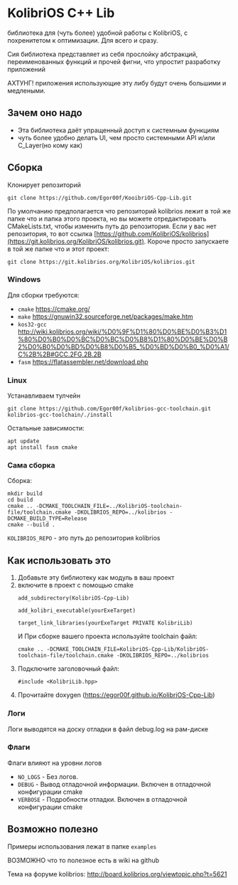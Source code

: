 # KolibriOS C++ Lib



библиотека для (чуть более) удобной работы с KolibriOS, с похренитетом к оптимизации. Для всего и сразу.

Сия библиотека представляет из себя прослойку абстракций, переименованных функций и прочей фигни, что упростит разработку приложений


АХТУНГ! приложения использующие эту либу будут очень большими и медлеными.

## Зачем оно надо

+ Эта библиотека даёт упращенный доступ к системным функциям
+ чуть более удобно делать UI, чем просто системными API и/или C_Layer(но кому как)

## Сборка

Клонирует репозиторий
```
git clone https://github.com/Egor00f/KooibriOS-Cpp-Lib.git
```

По умолчанию предполагается что репозиторий kolibrios лежит в той же папке что и папка этого проекта, но вы можете отредактировать CMakeLists.txt, чтобы изменить путь до репозитория. Если у вас нет репозитория, то вот ссылка [https://github.com/KolibriOS/kolibrios](https://git.kolibrios.org/KolibriOS/kolibrios.git). 
Короче просто запускаете в той же папке что и этот проект:
```
git clone https://git.kolibrios.org/KolibriOS/kolibrios.git
```


### Windows

Для сборки требуются:
+ `cmake` https://cmake.org/
+ `make` https://gnuwin32.sourceforge.net/packages/make.htm
+ `kos32-gcc` http://wiki.kolibrios.org/wiki/%D0%9F%D1%80%D0%BE%D0%B3%D1%80%D0%B0%D0%BC%D0%BC%D0%B8%D1%80%D0%BE%D0%B2%D0%B0%D0%BD%D0%B8%D0%B5_%D0%BD%D0%B0_%D0%A1/C%2B%2B#GCC.2FG.2B.2B
+ `fasm` https://flatassembler.net/download.php

### Linux

Устанавливаем тулчейн
```
git clone https://github.com/Egor00f/kolibrios-gcc-toolchain.git
kolibrios-gcc-toolchain/./install
```

Остальные зависимости:
```
apt update
apt install fasm cmake
```

### Сама сборка

Сборка:

```
mkdir build
cd build
cmake .. -DCMAKE_TOOLCHAIN_FILE=../KolibriOS-toolchain-file/toolchain.cmake -DKOLIBRIOS_REPO=../kolibrios -DCMAKE_BUILD_TYPE=Release
cmake --build .
```

`KOLIBRIOS_REPO` - это путь до репозитория kolibrios

## Как использовать это

1. Добавьте эту библиотеку как модуль в ваш проект
2. включите в проект с помощью cmake
   ```
   add_subdirectory(KolibriOS-Cpp-Lib)

   add_kolibri_executable(yourExeTarget)

   target_link_libraries(yourExeTarget PRIVATE KolibriLib)
   ```
   И При сборке вашего проекта используйте toolchain файл:
   ```
   cmake .. -DCMAKE_TOOLCHAIN_FILE=KolibriOS-Cpp-Lib/KolibriOS-toolchain-file/toolchain.cmake -DKOLIBRIOS_REPO=../kolibrios
   ```
4. Подключите заголовочный файл:
   ```
   #include <KolibriLib.hpp>
   ```
4. Прочитайте doxygen (https://egor00f.github.io/KolibriOS-Cpp-Lib)

### Логи

Логи выводятся на доску отладки в файл debug.log на рам-диске

### Флаги

Флаги влияют на уровни логов

+ `NO_LOGS` - Без логов.
+ `DEBUG` - Вывод отладочной информации. Включен в отладочной конфигурации cmake
+ `VERBOSE` - Подробности отладки. Включен в отладочной конфигурации cmake

## Возможно полезно

Примеры использования лежат в папке `examples`

ВОЗМОЖНО что то полезное есть в wiki на github

Тема на форуме kolibrios: http://board.kolibrios.org/viewtopic.php?t=5621

